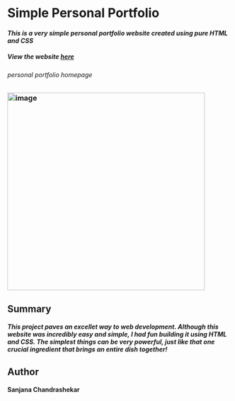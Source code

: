 # Simple Personal Portfolio
#### _This is a very simple personal portfolio website created using pure HTML and CSS_

##### View the website [here](https://screact02.github.io/simple-portfolio/)

###### _personal portfolio homepage_
### <img width="446" alt="image" src="https://user-images.githubusercontent.com/122413484/220234515-6a8a2e3a-aea9-4224-af11-eb212ea4c60d.png">

## Summary

#### _This project paves an excellet way to web development. Although this website was incredibly easy and simple, I had fun building it using HTML and CSS. The simplest things can be very powerful, just like that one crucial ingredient that brings an entire dish together!_

## Author

#### __Sanjana Chandrashekar__



